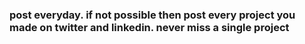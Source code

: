 ### post everyday. if not possible then post every project you made on twitter and linkedin. never miss a single project



